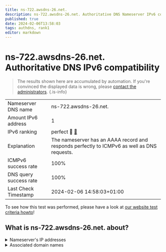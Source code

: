 ```yaml
---
title: ns-722.awsdns-26.net.
description: ns-722.awsdns-26.net. Authoritative DNS Nameserver IPv6 compatibility
published: true
date: 2024-02-06T13:58:03
tags: authdns, rank1
editor: markdown
---
```


# ns-722.awsdns-26.net. Authoritative DNS IPv6 compatibility

> The results shown here are accumulated by automation. If you're convinced the displayed data is wrong, please [contact the administrators](/howto/chat). 
{.is-info}




|   |   |
| - | - |
| Nameserver DNS name | ns-722.awsdns-26.net.
| Amount IPv6 address | 1
| IPv6 ranking | perfect :1st_place_medal: [🔗](/howto/ranking) |
| Explanation | The nameserver has an AAAA record and responds perfectly to ICMPv6 as well as DNS requests. |
| ICMPv6 success rate | 100%|
| DNS query success rate | 100% |
| Last Check Timestamp | 2024-02-06 14:58:03+01:00 |

To see how this test was performed, please have a look at [our website test criteria howto](/howto/testcriteria/authdns)!


## What is ns-722.awsdns-26.net. about?




<details>
<summary>Nameserver's IP addresses</summary>

2600:9000:5302:d200::1

</details>



<details>
<summary>Associated domain names</summary>

tiktok.com

</details>
